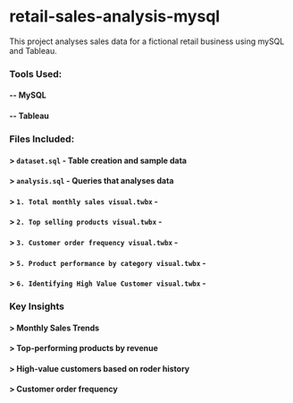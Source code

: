 # retail-sales-analysis-mysql
This project analyses sales data for a fictional retail business using mySQL and Tableau.

### Tools Used:
#### -- MySQL
#### -- Tableau

### Files Included:
#### > `dataset.sql` - Table creation and sample data
#### > `analysis.sql` - Queries that analyses data
#### > `1. Total monthly sales visual.twbx` - 
#### > `2. Top selling products visual.twbx` - 
#### > `3. Customer order frequency visual.twbx` - 
#### > `5. Product performance by category visual.twbx` - 
#### > `6. Identifying High Value Customer visual.twbx` - 

### Key Insights
#### > Monthly Sales Trends
#### > Top-performing products by revenue
#### > High-value customers based on roder history
#### > Customer order frequency


